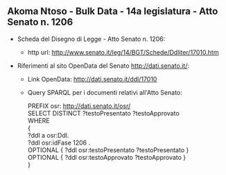 ## Akoma Ntoso - Bulk Data - 14a legislatura - Atto Senato n. 1206 ##

* Scheda del Disegno di Legge - Atto Senato n. 1206:
	* http url: http://www.senato.it/leg/14/BGT/Schede/Ddliter/17010.htm

* Riferimenti al sito OpenData del Senato http://dati.senato.it/:
	* Link OpenData: http://dati.senato.it/ddl/17010
	* Query SPARQL per i documenti relativi all'Atto Senato:

        PREFIX osr: <http://dati.senato.it/osr/>  
		SELECT DISTINCT ?testoPresentato ?testoApprovato  
		WHERE  
		{  
		    ?ddl a osr:Ddl.  
		    ?ddl osr:idFase 1206 .  
		    OPTIONAL { ?ddl osr:testoPresentato ?testoPresentato }  
		    OPTIONAL { ?ddl osr:testoApprovato ?testoApprovato }  
		}
		
